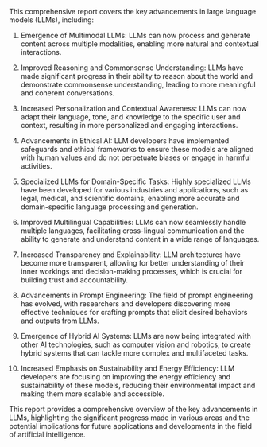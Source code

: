 This comprehensive report covers the key advancements in large language models (LLMs), including:

1. Emergence of Multimodal LLMs: LLMs can now process and generate content across multiple modalities, enabling more natural and contextual interactions.

2. Improved Reasoning and Commonsense Understanding: LLMs have made significant progress in their ability to reason about the world and demonstrate commonsense understanding, leading to more meaningful and coherent conversations.

3. Increased Personalization and Contextual Awareness: LLMs can now adapt their language, tone, and knowledge to the specific user and context, resulting in more personalized and engaging interactions.

4. Advancements in Ethical AI: LLM developers have implemented safeguards and ethical frameworks to ensure these models are aligned with human values and do not perpetuate biases or engage in harmful activities.

5. Specialized LLMs for Domain-Specific Tasks: Highly specialized LLMs have been developed for various industries and applications, such as legal, medical, and scientific domains, enabling more accurate and domain-specific language processing and generation.

6. Improved Multilingual Capabilities: LLMs can now seamlessly handle multiple languages, facilitating cross-lingual communication and the ability to generate and understand content in a wide range of languages.

7. Increased Transparency and Explainability: LLM architectures have become more transparent, allowing for better understanding of their inner workings and decision-making processes, which is crucial for building trust and accountability.

8. Advancements in Prompt Engineering: The field of prompt engineering has evolved, with researchers and developers discovering more effective techniques for crafting prompts that elicit desired behaviors and outputs from LLMs.

9. Emergence of Hybrid AI Systems: LLMs are now being integrated with other AI technologies, such as computer vision and robotics, to create hybrid systems that can tackle more complex and multifaceted tasks.

10. Increased Emphasis on Sustainability and Energy Efficiency: LLM developers are focusing on improving the energy efficiency and sustainability of these models, reducing their environmental impact and making them more scalable and accessible.

This report provides a comprehensive overview of the key advancements in LLMs, highlighting the significant progress made in various areas and the potential implications for future applications and developments in the field of artificial intelligence.
